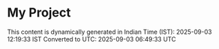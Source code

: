 # My Project

This content is dynamically generated in Indian Time (IST): 2025-09-03 12:19:33 IST
Converted to UTC: 2025-09-03 06:49:33 UTC
